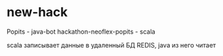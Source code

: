 # new-hack

Popits - java-bot
hackathon-neoflex-popits - scala

scala записывает данные в удаленный БД REDIS, java из него читает

